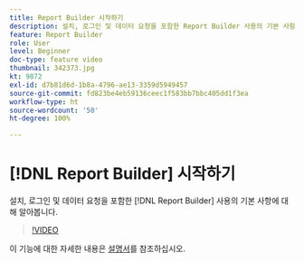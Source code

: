 ```yaml
---
title: Report Builder 시작하기
description: 설치, 로그인 및 데이터 요청을 포함한 Report Builder 사용의 기본 사항에 대해 알아봅니다.
feature: Report Builder
role: User
level: Beginner
doc-type: feature video
thumbnail: 342373.jpg
kt: 9872
exl-id: d7b81d6d-1b8a-4796-ae13-3359d5949457
source-git-commit: fd823be4eb59136ceec1f583bb7bbc405dd1f3ea
workflow-type: ht
source-wordcount: '50'
ht-degree: 100%

---
```


# [!DNL Report Builder] 시작하기

설치, 로그인 및 데이터 요청을 포함한 [!DNL Report Builder] 사용의 기본 사항에 대해 알아봅니다.

>[!VIDEO](https://video.tv.adobe.com/v/342373/?quality=12&learn=on)

이 기능에 대한 자세한 내용은 [설명서](https://experienceleague.adobe.com/docs/analytics/analyze/report-builder/home.html?lang=ko)를 참조하십시오.

